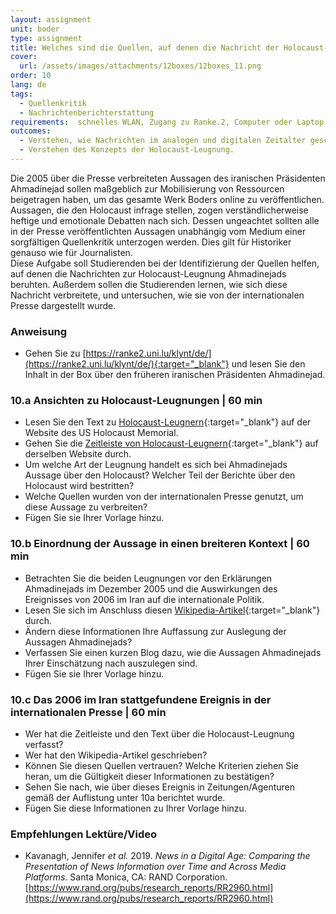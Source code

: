 ```yaml
---
layout: assignment
unit: boder
type: assignment
title: Welches sind die Quellen, auf denen die Nachricht der Holocaust-Leugnung Ahmadinejads basiert?  
cover:
  url: /assets/images/attachments/12boxes/12boxes_11.png
order: 10
lang: de
tags:
  - Quellenkritik
  - Nachrichtenberichterstattung
requirements:  schnelles WLAN, Zugang zu Ranke.2, Computer oder Laptop, Anwendung auf Computer oder Laptop zum Abspielen von Videos
outcomes: 
  - Verstehen, wie Nachrichten im analogen und digitalen Zeitalter geschaffen und verbreitet werden. 
  - Verstehen des Konzepts der Holocaust-Leugnung. 
---
```


Die 2005 über die Presse verbreiteten Aussagen des iranischen Präsidenten Ahmadinejad sollen maßgeblich zur Mobilisierung von Ressourcen beigetragen haben, um das gesamte Werk Boders online zu veröffentlichen. Aussagen, die den Holocaust infrage stellen, zogen verständlicherweise heftige und emotionale Debatten nach sich. Dessen ungeachtet sollten alle in der Presse veröffentlichten Aussagen unabhängig vom Medium einer sorgfältigen Quellenkritik unterzogen werden. Dies gilt für Historiker genauso wie für Journalisten.  
Diese Aufgabe soll Studierenden bei der Identifizierung der Quellen helfen, auf denen die Nachrichten zur Holocaust-Leugnung Ahmadinejads beruhten. Außerdem sollen die Studierenden lernen, wie sich diese Nachricht verbreitete, und untersuchen, wie sie von der internationalen Presse dargestellt wurde.

<!-- more -->

<!-- briefing-student -->

### Anweisung
<!-- section-contents -->

- Gehen Sie zu [https://ranke2.uni.lu/klynt/de/](https://ranke2.uni.lu/klynt/de/){:target="_blank"} und lesen Sie den Inhalt in der Box über den früheren iranischen Präsidenten Ahmadinejad.

<!-- section -->

### 10.a  Ansichten zu Holocaust-Leugnungen | 60 min
<!-- section-contents -->

- Lesen Sie den Text zu [Holocaust-Leugnern](https://www.ushmm.org/wlc/en/article.php?ModuleId=10007272){:target="_blank"} auf der Website des US Holocaust Memorial.
- Gehen Sie die [Zeitleiste von Holocaust-Leugnern](https://www.ushmm.org/wlc/en/article.php?ModuleId=10008003){:target="_blank"} auf derselben Website durch.     
- Um welche Art der Leugnung handelt es sich bei Ahmadinejads Aussage über den Holocaust? Welcher Teil der Berichte über den Holocaust wird bestritten?
- Welche Quellen wurden von der internationalen Presse genutzt, um diese Aussage zu verbreiten?
- Fügen Sie sie Ihrer Vorlage hinzu.

<!-- section -->

### 10.b  Einordnung der Aussage in einen breiteren Kontext | 60 min
<!-- section-contents -->

- Betrachten Sie die beiden Leugnungen vor den Erklärungen Ahmadinejads im Dezember 2005 und die Auswirkungen des Ereignisses von 2006 im Iran auf die internationale Politik.
- Lesen Sie sich im Anschluss diesen [Wikipedia-Artikel](https://de.wikipedia.org/wiki/Internationaler_Holocaust-Karikaturen-Wettbewerb){:target="_blank"} durch.
- Ändern diese Informationen Ihre Auffassung zur Auslegung der Aussagen Ahmadinejads? 
- Verfassen Sie einen kurzen Blog dazu, wie die Aussagen Ahmadinejads Ihrer Einschätzung nach auszulegen sind.
- Fügen Sie sie Ihrer Vorlage hinzu.

<!-- section -->

### 10.c  Das 2006 im Iran stattgefundene Ereignis in der internationalen Presse | 60 min
<!-- section-contents -->

- Wer hat die Zeitleiste und den Text über die Holocaust-Leugnung verfasst? 
- Wer hat den Wikipedia-Artikel geschrieben? 
- Können Sie diesen Quellen vertrauen? Welche Kriterien ziehen Sie heran, um die Gültigkeit dieser Informationen zu bestätigen? 
- Sehen Sie nach, wie über dieses Ereignis in Zeitungen/Agenturen gemäß der Auflistung unter 10a berichtet wurde.
- Fügen Sie diese Informationen zu Ihrer Vorlage hinzu. 

<!-- section -->
 
### Empfehlungen Lektüre/Video
<!-- section-contents -->

- Kavanagh, Jennifer *et al.* 2019. *News in a Digital Age: Comparing the Presentation of News Information over Time and Across Media Platforms*. Santa Monica, CA: RAND Corporation. [https://www.rand.org/pubs/research_reports/RR2960.html](https://www.rand.org/pubs/research_reports/RR2960.html) 

<!-- briefing-teacher -->
